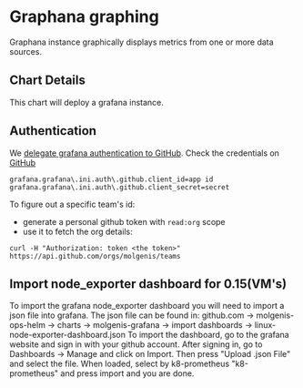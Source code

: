 # Graphana graphing
Graphana instance graphically displays metrics from one or more
data sources.

## Chart Details
This chart will deploy a grafana instance.

## Authentication
We [delegate grafana authentication to GitHub](http://docs.grafana.org/auth/github/).
Check the credentials on [GitHub](https://github.com/organizations/molgenis/settings/applications/955390)

```
grafana.grafana\.ini.auth\.github.client_id=app id
grafana.grafana\.ini.auth\.github.client_secret=secret
```

To figure out a specific team's id:
* generate a personal github token with `read:org` scope
* use it to fetch the org details:
```
curl -H "Authorization: token <the token>" https://api.github.com/orgs/molgenis/teams
```

## Import node_exporter dashboard for 0.15(VM's)
To import the grafana node_exporter dashboard you will need to import a json file into grafana. The json file can be found in: github.com -> molgenis-ops-helm -> charts -> molgenis-grafana -> import dashboards -> linux-node-exporter-dashboard.json
To import the dashboard, go to the grafana website and sign in with your github account. After signing in, go to Dashboards -> Manage and click on Import. Then press "Upload .json File" and select the file. When loaded, select by k8-prometheus "k8-prometheus" and press import and you are done.
